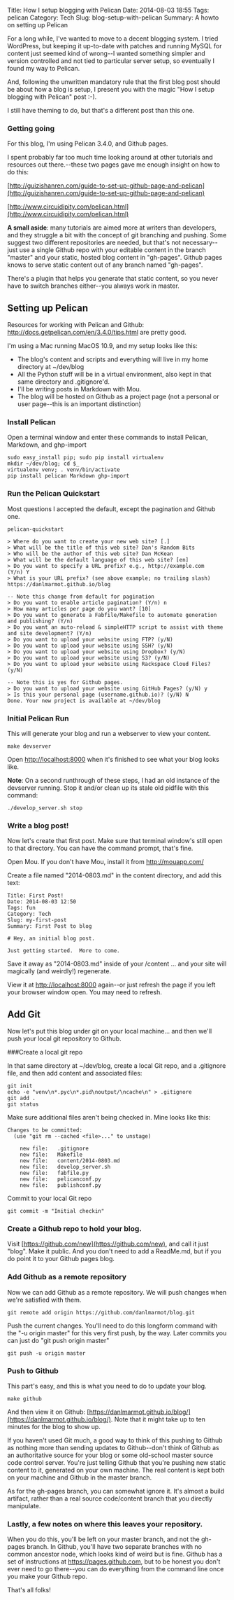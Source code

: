 Title: How I setup blogging with Pelican
Date: 2014-08-03 18:55
Tags: pelican
Category: Tech
Slug: blog-setup-with-pelican
Summary: A howto on setting up Pelican

For a long while, I've wanted to move to a decent blogging system.  I tried WordPress, but keeping it up-to-date with patches and running MySQL for content just seemed kind of wrong--I wanted something simpler and version controlled and not tied to particular server setup, so eventually I found my way to Pelican.

And, following the unwritten mandatory rule that the first blog post should be about how a blog is setup, I present you with the magic "How I setup blogging with Pelican" post :-).

I still have theming to do, but that's a different post than this one.

### Getting going

For this blog, I'm using Pelican 3.4.0, and Github pages.

I spent probably far too much time looking around at other tutorials and resources out there.--these two pages gave me enough insight on how to do this:

[http://guizishanren.com/guide-to-set-up-github-page-and-pelican](http://guizishanren.com/guide-to-set-up-github-page-and-pelican)

[http://www.circuidipity.com/pelican.html](http://www.circuidipity.com/pelican.html) 

**A small aside**: many tutorials are aimed more at writers than developers, and they struggle a bit with the concept of git branching and pushing.  Some suggest two different repositories are needed, but that's not necessary--just use a single Github repo with your editable content in the branch "master" and your static, hosted blog content in "gh-pages".  Github pages knows to serve static content out of any branch named "gh-pages".

There's a plugin that helps you generate that static content, so you never have to switch branches either--you always work in master.

## Setting up Pelican

Resources for working with Pelican and Github: http://docs.getpelican.com/en/3.4.0/tips.html are pretty good.  

I'm using a Mac running MacOS 10.9, and my setup looks like this:

- The blog's content and scripts and everything will live in my home directory at ~/dev/blog
- All the Python stuff will be in a virtual environment, also kept in that same directory and .gitignore'd.
- I'll be writing posts in Markdown with Mou.
- The blog will be hosted on Github as a project page (not a personal or user page--this is an important distinction)

### Install Pelican

Open a terminal window and enter these commands to install Pelican, Markdown, and ghp-import

```
sudo easy_install pip; sudo pip install virtualenv
mkdir ~/dev/blog; cd $_
virtualenv venv; . venv/bin/activate
pip install pelican Markdown ghp-import
```
### Run the Pelican Quickstart
Most questions I accepted the default, except the pagination and Github one.

```
pelican-quickstart

> Where do you want to create your new web site? [.]
> What will be the title of this web site? Dan's Random Bits
> Who will be the author of this web site? Dan McKean
> What will be the default language of this web site? [en]
> Do you want to specify a URL prefix? e.g., http://example.com   (Y/n) Y
> What is your URL prefix? (see above example; no trailing slash) https://danlmarmot.github.io/blog

-- Note this change from default for pagination
> Do you want to enable article pagination? (Y/n) n
> How many articles per page do you want? [10]
> Do you want to generate a Fabfile/Makefile to automate generation and publishing? (Y/n)
> Do you want an auto-reload & simpleHTTP script to assist with theme and site development? (Y/n)
> Do you want to upload your website using FTP? (y/N)
> Do you want to upload your website using SSH? (y/N)
> Do you want to upload your website using Dropbox? (y/N)
> Do you want to upload your website using S3? (y/N)
> Do you want to upload your website using Rackspace Cloud Files? (y/N)

-- Note this is yes for Github pages.
> Do you want to upload your website using GitHub Pages? (y/N) y
> Is this your personal page (username.github.io)? (y/N) N
Done. Your new project is available at ~/dev/blog

```

### Initial Pelican Run
This will generate your blog and run a webserver to view your content.

`make devserver`

Open [http://localhost:8000](http://localhost:8000) when it's finished to see what your blog looks like.

**Note**:
On a second runthrough of these steps, I had an old instance of the devserver running.  Stop it and/or clean up its stale old pidfile with this command:

`./develop_server.sh stop`

### Write a blog post!
Now let's create that first post.  Make sure that terminal window's still open to that directory.  You can have the command prompt, that's fine.

Open Mou. If you don't have Mou, install it from http://mouapp.com/ 

Create a file named "2014-0803.md" in the content directory, and add this text:  

```
Title: First Post!
Date: 2014-08-03 12:50
Tags: fun
Category: Tech
Slug: my-first-post
Summary: First Post to blog

# Hey, an initial blog post.

Just getting started.  More to come.
```

Save it away as "2014-0803.md" inside of your  /content … and your site will magically (and weirdly!) regenerate.

View it at [http://localhost:8000](http://localhost:8000) again--or just refresh the page if you left your browser window open.   You may need to refresh.


## Add Git

Now let's put this blog under git on your local machine... and then we'll push your local git repository to Github.

###Create a local git repo

In that same directory at ~/dev/blog, create a local Git repo, and a .gitignore file, and then add content and associated files:

```
git init
echo -e "venv\n*.pyc\n*.pid\noutput/\ncache\n" > .gitignore
git add .
git status
```

Make sure additional files aren't being checked in.  Mine looks like this:

```
Changes to be committed:
  (use "git rm --cached <file>..." to unstage)

	new file:   .gitignore
	new file:   Makefile
	new file:   content/2014-0803.md
	new file:   develop_server.sh
	new file:   fabfile.py
	new file:   pelicanconf.py
	new file:   publishconf.py
```
Commit to your local Git repo

```
git commit -m "Initial checkin"
```

### Create a Github repo to hold your blog.
Visit [https://github.com/new](https://github.com/new), and call it just "blog".  Make it public.  And you don't need to add a ReadMe.md, but if you do point it to your Github pages blog.

### Add Github as a remote repository
Now we can add Github as a remote repository.  We will push changes when we're satisfied with them.

```
git remote add origin https://github.com/danlmarmot/blog.git
```

Push the current changes.  You'll need to do this longform command with the "-u origin master" for this very first push, by the way.   Later commits you can just do "git push origin master"

```
git push -u origin master
```

### Push to Github
This part's easy, and this is what you need to do to update your blog.

```  
make github
```

And then view it on Github:  [https://danlmarmot.github.io/blog/](https://danlmarmot.github.io/blog/).  Note that it might take up to ten minutes for the blog to show up.

If you haven't used Git much, a good way to think of this pushing to Github as nothing more than sending updates to Github--don't think of Github as an authoritative source for your blog or some old-school master source code control server.  You're just telling Github that you're pushing new static content to it, generated on your own machine.  The real content is kept both on your machine and Github in the master branch.

As for the gh-pages branch, you can somewhat ignore it.  It's almost a build artifact, rather than a real source code/content branch that you directly manipulate.

### Lastly, a few notes on where this leaves your repository.

When you do this, you'll be left on your master branch, and not the gh-pages branch.  In Github, you'll have two separate branches with no common ancestor node, which looks kind of weird but is fine.
Github has a set of instructions at https://pages.github.com, but to be honest you don't ever need to go there--you can do everything from the command line once you make your Github repo.

That's all folks!



